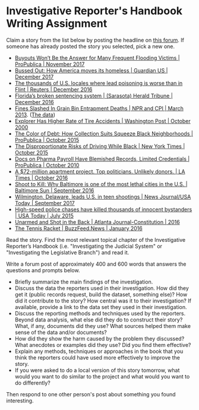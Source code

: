 # Investigative Reporter's Handbook Writing Assignment

Claim a story from the list below by posting the headline on [this forum](https://umd.instructure.com/courses/1259604/discussion_topics/3575075).  If someone has already posted the story you selected, pick a new one.   

* [Buyouts Won’t Be the Answer for Many Frequent Flooding Victims | ProPublica | November 2017](https://features.propublica.org/houston-buyouts/hurricane-harvey-home-buyouts-harris-county/)
* [Bussed Out: How America moves its homeless | Guardian US | December 2017](https://www.theguardian.com/us-news/ng-interactive/2017/dec/20/bussed-out-america-moves-homeless-people-country-study)
* [The thousands of U.S. locales where lead poisoning is worse than in Flint | Reuters | December 2016](https://www.reuters.com/investigates/special-report/usa-lead-testing/)
* [Florida’s broken sentencing system | (Sarasota) Herald Tribune | December 2016 ](http://projects.heraldtribune.com/bias/sentencing/)
* [Fines Slashed In Grain Bin Entrapment Deaths | NPR and CPI | March 2013](https://www.npr.org/2013/03/26/174828849/fines-slashed-in-grain-bin-entrapment-deaths). ([The data](http://apps.npr.org/buried-in-grain/))
* [Explorer Has Higher Rate of Tire Accidents | Washington Post | October 2000](https://www.washingtonpost.com/archive/politics/2000/10/09/explorer-has-higher-rate-of-tire-accidents/0de9382a-2159-424b-8c5a-704a7b7fd982/?utm_term=.d48466608e9b)
* [The Color of Debt: How Collection Suits Squeeze Black Neighborhoods | ProPublica | October 2015](https://www.propublica.org/article/debt-collection-lawsuits-squeeze-black-neighborhoods)
* [The Disproportionate Risks of Driving While Black | New York Times | October 2015](https://www.nytimes.com/2015/10/25/us/racial-disparity-traffic-stops-driving-black.html)
* [Docs on Pharma Payroll Have Blemished Records, Limited Credentials | ProPublica | October 2010](https://www.propublica.org/article/dollars-to-doctors-physician-disciplinary-records)
* [A $72-million apartment project. Top politicians. Unlikely donors. | LA Times | October 2016](http://www.latimes.com/projects/la-me-seabreeze/)
* [Shoot to Kill: Why Baltimore is one of the most lethal cities in the U.S. | Baltimore Sun | September 2016](http://data.baltimoresun.com/news/shoot-to-kill/)
* [Wilmington, Delaware, leads U.S. in teen shootings | News Journal/USA Today | September 2017 ](https://www.usatoday.com/story/news/2017/09/08/wilmington-delaware-leads-u-s-teen-shootings/619458001/)
* [High-speed police chases have killed thousands of innocent bystanders | USA Today | July 2015](https://www.usatoday.com/story/news/2015/07/30/police-pursuits-fatal-injuries/30187827/)
* [Unarmed and Shot in the Back | Atlanta Journal-Constitution | 2016 ](http://investigations.myajc.com/overtheline/ga-police-shootings/)
* [The Tennis Racket | BuzzFeed.News | January 2016](https://www.buzzfeednews.com/article/heidiblake/the-tennis-racket)

Read the story.  Find the most relevant topical chapter of the Investigative Reporter’s Handbook (i.e. "Investigating the Judicial System" or "Investigating the Legislative Branch") and read it.

Write a forum post of approximately 400 and 600 words that answers the questions and prompts below.

* Briefly summarize the main findings of the investigation.
* Discuss the data the reporters used in their investigation. How did they get it (public records request, build the dataset, something else)? How did it contribute to the story? How central was it to their investigation? If available, provide a link to the data set they used in their investigation.
* Discuss the reporting methods and techniques used by the reporters. Beyond data analysis, what else did they do to construct their story? What, if any, documents did they use?  What sources helped them make sense of the data and/or documents?    
* How did they show the harm caused by the problem they discussed? What anecdotes or examples did they use? Did you find them effective?
* Explain any methods, techniques or approaches in the book that you think the reporters could have used more effectively to improve the story.  
* If you were asked to do a local version of this story tomorrow, what would you want to do similar to the project and what would you want to do differently?

Then respond to one other person's post about something you found interesting.

